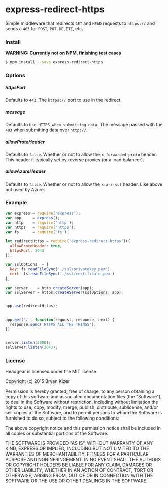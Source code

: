 # express-redirect-https

Simple middleware that redirects `GET` and `HEAD` requests to `https://` and sends a `403` for `POST`, `PUT`, `DELETE`, etc.

### Install
**WARNING: Currently not on NPM, finishing test cases**
``` bash
$ npm install --save express-redirect-https
```

### Options

##### httpsPort
Defaults to `443`. The `https://` port to use in the redirect.

##### message
Defaults to `Use HTTPS when submitting data`. The message passed with the `403` when submitting data over `http://`.

##### allowProtoHeader
Defaults to `false`. Whether or not to allow the `x-forwarded-proto` header. This header it typically set by reverse proxies (or a load balancer).

##### allowAzureHeader
Defaults to `false`. Whether or not to allow the `x-arr-ssl` header. Like above but used by Azure.


### Example
``` javascript
var express = require('express');
var app     = express();
var http    = require('http');
var https   = require('https');
var fs      = require('fs');

let redirectHttps = require('express-redirect-https')({
  allowProtoHeader: true,
  httpsPort: 3043
});

var sslOptions  = {
  key: fs.readFileSync('./ssl/privatekey.pem'),
  cert: fs.readFileSync('./ssl/certificate.pem')
};

var server    = http.createServer(app);
var sslServer = https.createServer(sslOptions, app);


app.use(redirectHttps);


app.get('/', function(request, response, next) {
  response.send('HTTPS ALL THE THINGS');
})


server.listen(3000);
sslServer.listen(3043);
```

### License

Headgear is licensed under the MIT license.

Copyright (c) 2015 Bryan Kizer

Permission is hereby granted, free of charge, to any person obtaining a copy of this software and associated documentation files (the "Software"), to deal in the Software without restriction, including without limitation the rights to use, copy, modify, merge, publish, distribute, sublicense, and/or sell copies of the Software, and to permit persons to whom the Software is furnished to do so, subject to the following conditions:

The above copyright notice and this permission notice shall be included in all copies or substantial portions of the Software.

THE SOFTWARE IS PROVIDED "AS IS", WITHOUT WARRANTY OF ANY KIND, EXPRESS OR IMPLIED, INCLUDING BUT NOT LIMITED TO THE WARRANTIES OF MERCHANTABILITY, FITNESS FOR A PARTICULAR PURPOSE AND NONINFRINGEMENT. IN NO EVENT SHALL THE AUTHORS OR COPYRIGHT HOLDERS BE LIABLE FOR ANY CLAIM, DAMAGES OR OTHER LIABILITY, WHETHER IN AN ACTION OF CONTRACT, TORT OR OTHERWISE, ARISING FROM, OUT OF OR IN CONNECTION WITH THE SOFTWARE OR THE USE OR OTHER DEALINGS IN THE SOFTWARE.
